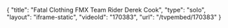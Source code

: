 {
    "title": "Fatal Clothing FMX Team Rider Derek Cook",
    "type": "solo",
    "layout": "iframe-static",
    "videoId": "170383",
    "url": "\/tvpembed\/170383"
}